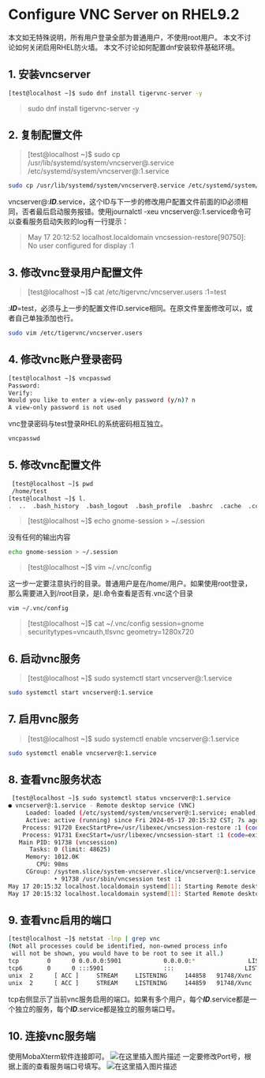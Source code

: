 # Configure VNC Server on RHEL9.2

本文如无特殊说明，所有用户登录全部为普通用户，不使用root用户。
本文不讨论如何关闭启用RHEL防火墙。
本文不讨论如何配置dnf安装软件基础环境。
## 1. 安装vncserver
```bash
[test@localhost ~]$ sudo dnf install tigervnc-server -y
```

>sudo dnf install tigervnc-server -y


## 2. 复制配置文件

> [test@localhost ~]$ sudo cp /usr/lib/systemd/system/vncserver@.service /etc/systemd/system/vncserver@:1.service

```bash
sudo cp /usr/lib/systemd/system/vncserver@.service /etc/systemd/system/vncserver@:1.service
```
vncserver@:***ID***.service，这个ID与下一步的修改用户配置文件前面的ID必须相同，否者最后启动服务报错。使用journalctl -xeu vncserver@:1.service命令可以查看服务启动失败的log有一行提示：


> May 17 20:12:52 localhost.localdomain vncsession-restore[90750]: No user configured for display :1


## 3. 修改vnc登录用户配置文件

 

> [test@localhost ~]$ cat /etc/tigervnc/vncserver.users
:1=test

:***ID***=test，必须与上一步的配置文件ID.service相同。在原文件里面修改可以，或者自己单独添加也行。
```bash
sudo vim /etc/tigervnc/vncserver.users
```

## 4. 修改vnc账户登录密码
```bash
[test@localhost ~]$ vncpasswd
Password:
Verify:
Would you like to enter a view-only password (y/n)? n
A view-only password is not used
```
vnc登录密码与test登录RHEL的系统密码相互独立。
```bash
vncpasswd
```

## 5. 修改vnc配置文件
```bash
 [test@localhost ~]$ pwd
 /home/test
[test@localhost ~]$ l.
.  ..  .bash_history  .bash_logout  .bash_profile  .bashrc  .cache  .config  .lesshst  .local  .mozilla  .session  .viminfo  ***.vnc***  .Xauthority
```
> [test@localhost ~]$ echo gnome-session > ~/.session

没有任何的输出内容

```bash
echo gnome-session > ~/.session
```

> [test@localhost ~]$ vim ~/.vnc/config

这一步一定要注意执行的目录。普通用户是在/home/用户。如果使用root登录，那么需要进入到/root目录，是l.命令查看是否有.vnc这个目录
```bash
vim ~/.vnc/config
```

> [test@localhost ~]$ cat ~/.vnc/config
session=gnome
securitytypes=vncauth,tlsvnc
geometry=1280x720

 
## 6. 启动vnc服务

> [test@localhost ~]$ sudo systemctl start vncserver@:1.service

```bash
sudo systemctl start vncserver@:1.service
```

## 7. 启用vnc服务

> [test@localhost ~]$ sudo systemctl enable vncserver@:1.service

```bash
sudo systemctl enable vncserver@:1.service
```

## 8. 查看vnc服务状态
```bash
 [test@localhost ~]$ sudo systemctl status vncserver@:1.service
● vncserver@:1.service - Remote desktop service (VNC)
     Loaded: loaded (/etc/systemd/system/vncserver@:1.service; enabled; preset: disabled)
     Active: active (running) since Fri 2024-05-17 20:15:32 CST; 7s ago
    Process: 91720 ExecStartPre=/usr/libexec/vncsession-restore :1 (code=exited, status=0/SUCCESS)
    Process: 91731 ExecStart=/usr/libexec/vncsession-start :1 (code=exited, status=0/SUCCESS)
   Main PID: 91738 (vncsession)
      Tasks: 0 (limit: 48625)
     Memory: 1012.0K
        CPU: 98ms
     CGroup: /system.slice/system-vncserver.slice/vncserver@:1.service
             ‣ 91738 /usr/sbin/vncsession test :1
May 17 20:15:32 localhost.localdomain systemd[1]: Starting Remote desktop service (VNC)...
May 17 20:15:32 localhost.localdomain systemd[1]: Started Remote desktop service (VNC).
```


## 9. 查看vnc启用的端口  
```bash
[test@localhost ~]$ netstat -lnp | grep vnc
(Not all processes could be identified, non-owned process info
 will not be shown, you would have to be root to see it all.)
tcp        0      0 0.0.0.0:5901            0.0.0.0:*               LISTEN      91748/Xvnc
tcp6       0      0 :::5901                 :::                    LISTEN      91748/Xvnc
unix  2      [ ACC ]     STREAM     LISTENING     144858   91748/Xvnc           @/tmp/.X11-unix/X1
unix  2      [ ACC ]     STREAM     LISTENING     144859   91748/Xvnc           /tmp/.X11-unix/X1
```

tcp右侧显示了当前vnc服务启用的端口。如果有多个用户，每个***ID***.service都是一个独立的服务，每个***ID***.service都是独立的服务端口号。
## 10. 连接vnc服务端
使用MobaXterm软件连接即可。
![在这里插入图片描述](https://i-blog.csdnimg.cn/blog_migrate/ff1435d7e946dedce04cfc050f78bcbd.png)
一定要修改Port号，根据上面的查看服务端口号填写。
![在这里插入图片描述](https://i-blog.csdnimg.cn/blog_migrate/4708cd674d419a46844e2a3782380cd2.png)
